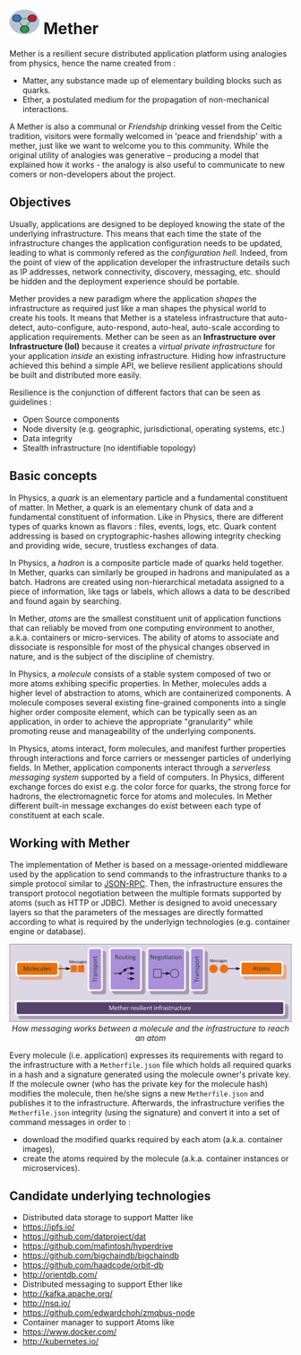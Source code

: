 # <img src="https://raw.githubusercontent.com/claustres/mether/master/mether.png" width="54" height="44" /> Mether

Mether is a resilient secure distributed application platform using analogies from physics, hence the name created from :
* Matter, any substance made up of elementary building blocks such as quarks.
* Ether, a postulated medium for the propagation of non-mechanical interactions.

A Mether is also a communal or *Friendship* drinking vessel from the Celtic tradition, visitors were formally welcomed in 'peace and friendship' with a mether, just like we want to welcome you to this community. While the original utility of analogies was generative – producing a model that explained how it works - the analogy is also useful to communicate to new comers or non-developers about the project. 

## Objectives

Usually, applications are designed to be deployed knowing the state of the underlying infrastructure. This means that each time the state of the infrastructure changes the application configuration needs to be updated, leading to what is commonly refered as the *configuration hell*. Indeed, from the point of view of the application developer the infrastructure details such as IP addresses, network connectivity, discovery, messaging, etc. should be hidden and the deployment experience should be portable.

Mether provides a new paradigm where the application *shapes* the infrastructure as required just like a man shapes the physical world to create his tools. It means that Mether is a stateless infrastructure that auto-detect, auto-configure, auto-respond, auto-heal, auto-scale according to application requirements. Mether can be seen as an **Infrastructure over Infrastructure (IoI)** because it creates a *virtual private infrastructure* for your application *inside* an existing infrastructure. Hiding how infrastructure achieved this behind a simple API, we believe resilient applications should be built and distributed more easily.

Resilience is the conjunction of different factors that can be seen as guidelines :
* Open Source components
* Node diversity (e.g. geographic, jurisdictional, operating systems, etc.)
* Data integrity
* Stealth infrastructure (no identifiable topology)

## Basic concepts

In Physics, a *quark* is an elementary particle and a fundamental constituent of matter. In Mether, a quark is an elementary chunk of data and a fundamental constituent of information. Like in Physics, there are different types of quarks known as flavors : files, events, logs, etc. Quark content addressing is based on cryptographic-hashes allowing integrity checking and providing wide, secure, trustless exchanges of data. 

In Physics, a *hadron* is a composite particle made of quarks held together. In Mether, quarks can similarly be grouped in hadrons and manipulated as a batch. Hadrons are created using non-hierarchical metadata assigned to a piece of information, like tags or labels, which allows a data to be described and found again by searching. 

In Mether, *atoms* are the smallest constituent unit of application functions that can reliably be moved from one computing environment to another, a.k.a. containers or micro-services. The ability of atoms to associate and dissociate is responsible for most of the physical changes observed in nature, and is the subject of the discipline of chemistry.

In Physics, a *molecule* consists of a stable system composed of two or more atoms exhibing specific properties. In Mether, molecules adds a higher level of abstraction to atoms, which are containerized components. A molecule composes several existing fine-grained components into a single higher order composite element, which can be typically seen as an application, in order to achieve the appropriate "granularity" while promoting reuse and manageability of the underlying components.

In Physics, atoms interact, form molecules, and manifest further properties through interactions and force carriers or messenger particles of underlying fields. In Mether, application components interact through a *serverless messaging system* supported by a field of computers. In Physics, different exchange forces do exist e.g. the color force for quarks, the strong force for hadrons, the electromagnetic force for atoms and molecules. In Mether different built-in message exchanges do exist between each type of constituent at each scale.

## Working with Mether

The implementation of Mether is based on a message-oriented middleware used by the application to send commands to the infrastructure thanks to a simple protocol similar to [JSON-RPC](http://www.jsonrpc.org/specification). Then, the infrastructure ensures the transport protocol negotiation between the multiple formats supported by atoms (such as HTTP or JDBC). Mether is designed to avoid unecessary layers so that the parameters of the messages are directly formatted according to what is required by the underlyign technologies (e.g. container engine or database).

<p align="center">
<img src="https://raw.githubusercontent.com/claustres/mether/master/Mether-Messaging.png"/>
<i>How messaging works between a molecule and the infrastructure to reach an atom</i>
</p>

Every molecule (i.e. application)  expresses its requirements with regard to the infrastructure with a `Metherfile.json` file which holds all required quarks in a hash and a signature generated using the molecule owner's private key. If the molecule owner (who has the private key for the molecule hash) modifies the molecule, then he/she signs a new `Metherfile.json` and publishes it to the infrastructure. Afterwards, the infrastructure verifies the `Metherfile.json` integrity (using the signature) and convert it into a set of command messages in order to :
* download the modified quarks required by each atom (a.k.a. container images),
* create the atoms required by the molecule (a.k.a. container instances or microservices).

## Candidate underlying technologies

* Distributed data storage to support Matter like
 * https://ipfs.io/
 * https://github.com/datproject/dat
 * https://github.com/mafintosh/hyperdrive
 * https://github.com/bigchaindb/bigchaindb
 * https://github.com/haadcode/orbit-db
 * http://orientdb.com/
* Distributed messaging to support Ether like
 * http://kafka.apache.org/
 * http://nsq.io/
 * https://github.com/edwardchoh/zmqbus-node
* Container manager to support Atoms like
 * https://www.docker.com/ 
 * http://kubernetes.io/



